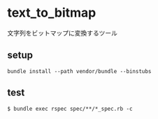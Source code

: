 text_to_bitmap
==========

文字列をビットマップに変換するツール

## setup

```sh-session
bundle install --path vendor/bundle --binstubs
```

## test

```sh-session
$ bundle exec rspec spec/**/*_spec.rb -c
```
